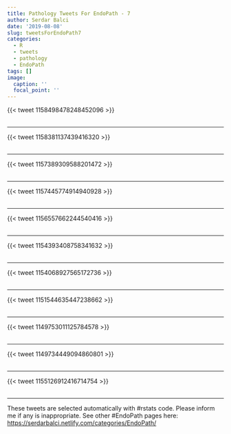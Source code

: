 ```yaml
---
title: Pathology Tweets For EndoPath - 7
author: Serdar Balci
date: '2019-08-08'
slug: tweetsForEndoPath7
categories:
  - R
  - tweets
  - pathology
  - EndoPath
tags: []
image:
  caption: ''
  focal_point: ''
---
```



{{< tweet 1158498478248452096 >}}
<br>
<br>
<hr>
{{< tweet 1158381137439416320 >}}
<br>
<br>
<hr>
{{< tweet 1157389309588201472 >}}
<br>
<br>
<hr>
{{< tweet 1157445774914940928 >}}
<br>
<br>
<hr>
{{< tweet 1156557662244540416 >}}
<br>
<br>
<hr>
{{< tweet 1154393408758341632 >}}
<br>
<br>
<hr>
{{< tweet 1154068927565172736 >}}
<br>
<br>
<hr>
{{< tweet 1151544635447238662 >}}
<br>
<br>
<hr>
{{< tweet 1149753011125784578 >}}
<br>
<br>
<hr>
{{< tweet 1149734449094860801 >}}
<br>
<br>
<hr>
{{< tweet 1155126912416714754 >}}
<br>
<br>
<hr>


These tweets are selected automatically with #rstats code. Please inform me if any is inappropriate.
See other #EndoPath pages here: https://serdarbalci.netlify.com/categories/EndoPath/
